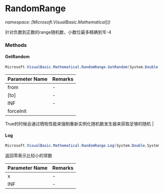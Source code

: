 ﻿# RandomRange
_namespace: [Microsoft.VisualBasic.Mathematical](<a href="#" onClick="load('/docs/Microsoft.VisualBasic.Mathematical/index.md')"></a>)_

针对负数到正数的range随机数，小数位最多精确到1E-4



### Methods

#### GetRandom
```csharp
Microsoft.VisualBasic.Mathematical.RandomRange.GetRandom(System.Double,System.Double,System.Int32,System.Boolean)
```


|Parameter Name|Remarks|
|--------------|-------|
|from|-|
|[to]|-|
|INF|-|
|forceInit|
 True的时候会通过牺牲性能来强制重新实例化随机数发生器来获取足够的随机
 |


#### Log
```csharp
Microsoft.VisualBasic.Mathematical.RandomRange.Log(System.Double,System.Int32)
```
返回零表示比较小的常数

|Parameter Name|Remarks|
|--------------|-------|
|x|-|
|INF|-|



